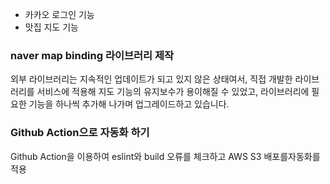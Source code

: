 - 카카오 로그인 기능
- 맛집 지도 기능

 
### naver map binding 라이브러리 제작
외부 라이브러리는 지속적인 업데이트가 되고 있지 않은 상태여서, 직접 개발한 라이브러리를 서비스에 적용해 지도 기능의 유지보수가 용이해질 수 있었고, 라이브러리에 필요한 기능을 하나씩 추가해 나가며 업그레이드하고 있습니다. 
### Github Action으로 자동화 하기
Github Action을 이용하여 eslint와 build 오류를 체크하고 AWS S3 배포를자동화를 적용
